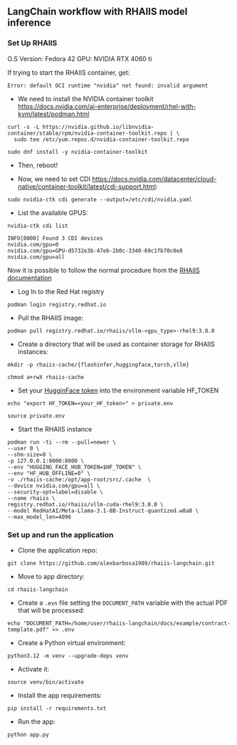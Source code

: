 ## LangChain workflow with RHAIIS model inference

### Set Up RHAIIS
O.S Version: Fedora 42
GPU: NVIDIA RTX 4060 ti 

If trying to start the RHAIIS container, get:
~~~
Error: default OCI runtime "nvidia" not found: invalid argument
~~~

- We need to install the NVIDIA container toolkit https://docs.nvidia.com/ai-enterprise/deployment/rhel-with-kvm/latest/podman.html
~~~
curl -s -L https://nvidia.github.io/libnvidia-container/stable/rpm/nvidia-container-toolkit.repo | \
  sudo tee /etc/yum.repos.d/nvidia-container-toolkit.repo
~~~
~~~
sudo dnf install -y nvidia-container-toolkit
~~~
- Then, reboot!

- Now, we need to set CDI https://docs.nvidia.com/datacenter/cloud-native/container-toolkit/latest/cdi-support.html:
~~~
sudo nvidia-ctk cdi generate --output=/etc/cdi/nvidia.yaml
~~~
- List the available GPUS:
~~~
nvidia-ctk cdi list
~~~
~~~
INFO[0000] Found 3 CDI devices                          
nvidia.com/gpu=0
nvidia.com/gpu=GPU-d5732e3b-47eb-2b0c-3340-69c1fb70c0e8
nvidia.com/gpu=all
~~~

Now it is possible to follow the normal procedure from the [RHAIIS documentation](https://docs.redhat.com/en/documentation/red_hat_ai_inference_server/3.0/html/getting_started/serving-and-inferencing-rhaiis_getting-started)
- Log In to the Red Hat registry
~~~
podman login registry.redhat.io
~~~
- Pull the RHAIIS image:
~~~
podman pull registry.redhat.io/rhaiis/vllm-<gpu_type>-rhel9:3.0.0
~~~
- Create a directory that will be used as container storage for RHAIIS instances:
~~~
mkdir -p rhaiis-cache/{flashinfer,huggingface,torch,vllm}
~~~
~~~
chmod a+rwX rhaiis-cache
~~~
- Set your [HugginFace token](https://huggingface.co/docs/hub/en/security-tokens) into the environment variable HF_TOKEN
~~~
echo "export HF_TOKEN=<your_HF_token>" > private.env
~~~
~~~
source private.env
~~~
- Start the RHAIIS instance
~~~
podman run -ti --rm --pull=newer \
--user 0 \
--shm-size=0 \
-p 127.0.0.1:8000:8000 \
--env "HUGGING_FACE_HUB_TOKEN=$HF_TOKEN" \
--env "HF_HUB_OFFLINE=0" \
-v ./rhaiis-cache:/opt/app-root/src/.cache  \
--device nvidia.com/gpu=all \
--security-opt=label=disable \
--name rhaiis \
registry.redhat.io/rhaiis/vllm-cuda-rhel9:3.0.0 \
--model RedHatAI/Meta-Llama-3.1-8B-Instruct-quantized.w8a8 \
--max_model_len=4096
~~~

### Set up and run the application
- Clone the application repo:
~~~
git clone https://github.com/alexbarbosa1989/rhaiis-langchain.git
~~~
- Move to app directory:
~~~
cd rhaiis-langchain
~~~
- Create a `.evn` file setting the `DOCUMENT_PATH` variable with the actual PDF that will be processed:
~~~
echo "DOCUMENT_PATH=/home/user/rhaiis-langchain/docs/example/contract-template.pdf" >> .env
~~~
- Create a Python virtual environment:
~~~
python3.12 -m venv --upgrade-deps venv
~~~
- Activate it:
~~~
source venv/bin/activate
~~~
- Install the app requirements:
~~~
pip install -r requirements.txt
~~~
- Run the app:
~~~
python app.py
~~~
